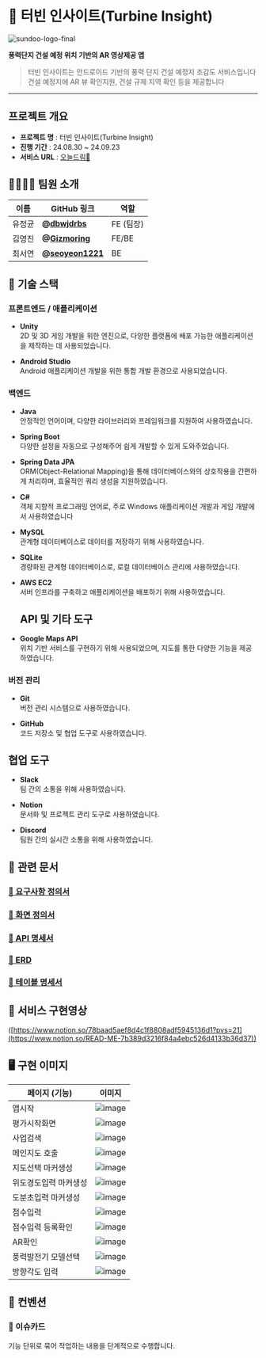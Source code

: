 # 🍃 터빈 인사이트(Turbine Insight)
![sundoo-logo-final](https://github.com/user-attachments/assets/a64231e6-b5b7-41cf-91a4-7616f03dcc02)

**풍력단지 건설 예정 위치 기반의 AR 영상제공 앱**

> 터빈 인사이트는 안드로이드 기반의 풍력 단지 건설 예정지 조감도 서비스입니다  
> 건설 예정지에 AR 뷰 확인지원, 건설 규제 지역 확인 등을 제공합니다

---

## **프로젝트 개요**

- **프로젝트 명** : 터빈 인사이트(Turbine Insight)
- **진행 기간** : 24.08.30 ~ 24.09.23
- **서비스 URL** : [오늘드림🌙](http://dream-high.s3-website.ap-northeast-2.amazonaws.com)

## 👨‍👩‍👧‍👦 팀원 소개

| 이름     | GitHub 링크                           | 역할  |
|----------|--------------------------------------|-------|
| 유정균   | **@[dbwjdrbs](https://github.com/dbwjdrbs)** | FE (팀장) |
| 김영진   | **@[Gizmoring](https://github.com/Gizmoring)** | FE/BE |
| 최서연   | **@[seoyeon1221](https://github.com/seoyeon1221)** | BE |

## 🔧 기술 스택

### 프론트엔드 / 애플리케이션

- **Unity**  
  2D 및 3D 게임 개발을 위한 엔진으로, 다양한 플랫폼에 배포 가능한 애플리케이션을 제작하는 데 사용되었습니다.

- **Android Studio**  
  Android 애플리케이션 개발을 위한 통합 개발 환경으로 사용되었습니다.

### 백엔드

- **Java**  
  안정적인 언어이며, 다양한 라이브러리와 프레임워크를 지원하여 사용하였습니다.

- **Spring Boot**  
  다양한 설정을 자동으로 구성해주어 쉽게 개발할 수 있게 도와주었습니다.

- **Spring Data JPA**  
  ORM(Object-Relational Mapping)을 통해 데이터베이스와의 상호작용을 간편하게 처리하며, 효율적인 쿼리 생성을 지원하였습니다.

- **C#**  
  객체 지향적 프로그래밍 언어로, 주로 Windows 애플리케이션 개발과 게임 개발에서 사용하였습니다

- **MySQL**  
  관계형 데이터베이스로 데이터를 저장하기 위해 사용하였습니다.

- **SQLite**  
  경량화된 관계형 데이터베이스로, 로컬 데이터베이스 관리에 사용하였습니다.

- **AWS EC2**  
  서버 인프라를 구축하고 애플리케이션을 배포하기 위해 사용하였습니다.
  

  ## API 및 기타 도구

- **Google Maps API**  
  위치 기반 서비스를 구현하기 위해 사용되었으며, 지도를 통한 다양한 기능을 제공하였습니다.

### 버전 관리

- **Git**  
  버전 관리 시스템으로 사용하였습니다.

- **GitHub**  
  코드 저장소 및 협업 도구로 사용하였습니다.

## 협업 도구

- **Slack**  
  팀 간의 소통을 위해 사용하였습니다.

- **Notion**  
  문서화 및 프로젝트 관리 도구로 사용하였습니다.

- **Discord**  
  팀원 간의 실시간 소통을 위해 사용하였습니다.

## 📝 관련 문서

### [📌 요구사항 정의서](https://docs.google.com/spreadsheets/d/18O385LZxlVzfkzHYAc9Y5nHd3SM6qjqNI034WdfCRNI/edit?usp=sharing)

### [📌 화면 정의서](https://drive.google.com/file/d/1-xYfSx5ynYlxB4hrUowpsEDuanINL1ag/view)

### [📌 API 명세서](https://docs.google.com/spreadsheets/d/1Lco9c7TauuqAOrjVkERmjkeavwzt-wt3gmLCoIeAVt8/edit)

### [📌 ERD](https://dbdiagram.io/d/66b6f5048b4bb5230ebce75e)

### [📌 테이블 명세서](https://docs.google.com/spreadsheets/d/1iGVmgPvAAahtYpBVrxKH6izWXMS8908Q0CTxGMoPeoo/edit?usp=sharing)

## 📜 서비스 구현영상

([https://www.notion.so/78baad5aef8d4c1f8808adf5945136d1?pvs=21](https://www.notion.so/READ-ME-7b389d3216f84a4ebc526d4133b36d37))

## 🖥 구현 이미지

| 페이지 (기능)         | 이미지                                                                                                                          |
| --------------------- | ------------------------------------------------------------------------------------------------------------------------------- |
| 앱시작                 | ![image](https://github.com/user-attachments/assets/a323f07c-e52c-449a-8028-47cb73d3bc77)  |
| 평가시작화면             | ![image](https://github.com/user-attachments/assets/b37d8ad3-8829-4eca-b272-e21a676aff0b) |
| 사업검색             | ![image](https://github.com/user-attachments/assets/c74e0ba3-a0ce-4f4e-be1c-0bcc8fe5377a)|
| 메인지도 호출             | ![image](https://github.com/user-attachments/assets/e130b301-9a14-4033-85b8-5a8b0ff86bbe)|
| 지도선택 마커생성            | ![image](https://github.com/user-attachments/assets/e22f76cc-80e3-4007-bc49-bfe6c7f372fe)|
| 위도경도입력 마커생성            | ![image](https://github.com/user-attachments/assets/ccdf0b8a-7b18-41d6-a664-cb1fbce75f16)|
| 도분초입력 마커생성            | ![image](https://github.com/user-attachments/assets/8f93d439-a333-4c73-833f-222f196e5428)|
| 점수입력             | ![image](https://github.com/user-attachments/assets/63cd2633-8f1f-4944-8957-d64aaa23a018)|
| 점수입력 등록확인            | ![image](https://github.com/user-attachments/assets/6fe68a9c-ae5b-4d12-b75a-8ba51311533a)|
| AR확인            | ![image](https://github.com/user-attachments/assets/d2b7c0dc-5c87-4970-894a-6635e16d5769)|
| 풍력발전기 모델선택            |![image](https://github.com/user-attachments/assets/1ed62eb8-53d0-433d-b551-b40a70a1c17a)|
| 방향각도 입력          |![image](https://github.com/user-attachments/assets/fdbffccc-040f-42cd-ae6c-8f9df9fb7579)|



## 🤙 컨벤션

### 📌 이슈카드
기능 단위로 묶어 작업하는 내용을 단계적으로 수행합니다.

